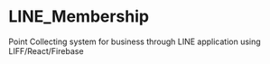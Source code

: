 # LINE_Membership
Point Collecting system for business through LINE application using LIFF/React/Firebase
